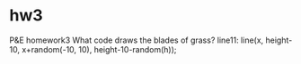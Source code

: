 # hw3
P&amp;E homework3
What code draws the blades of grass?
line11: line(x, height-10, x+random(-10, 10), height-10-random(h));
